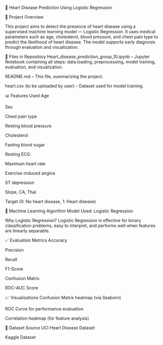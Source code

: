 💓 Heart Disease Prediction Using Logistic Regression

📌 Project Overview

This project aims to detect the presence of heart disease using a supervised machine learning model — Logistic Regression. It uses medical parameters such as age, cholesterol, blood pressure, and chest pain type to predict the likelihood of heart disease. The model supports early diagnosis through evaluation and visualization.

📁 Files in Repository Heart_disease_prediction_group_10.ipynb – Jupyter Notebook containing all steps: data loading, preprocessing, model training, evaluation, and visualization.

README.md – This file, summarizing the project.

heart.csv (to be uploaded by user) – Dataset used for model training.

📊 Features Used Age

Sex

Chest pain type

Resting blood pressure

Cholesterol

Fasting blood sugar

Resting ECG

Maximum heart rate

Exercise-induced angina

ST depression

Slope, CA, Thal

Target (0: No heart disease, 1: Heart disease)

🧠 Machine Learning Algorithm Model Used: Logistic Regression

Why Logistic Regression? Logistic Regression is effective for binary classification problems, easy to interpret, and performs well when features are linearly separable.

✅ Evaluation Metrics Accuracy

Precision

Recall

F1-Score

Confusion Matrix

ROC-AUC Score

📈 Visualizations Confusion Matrix heatmap (via Seaborn)

ROC Curve for performance evaluation

Correlation heatmap (for feature analysis)

📌 Dataset Source UCI Heart Disease Dataset

Kaggle Dataset
